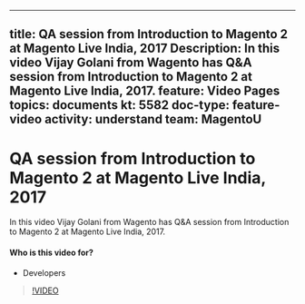 
---
title: QA session from Introduction to Magento 2 at Magento Live India, 2017
Description: In this video Vijay Golani from Wagento has Q&A session from Introduction to Magento 2 at Magento Live India, 2017.
feature: Video Pages
topics: documents
kt: 5582
doc-type: feature-video
activity: understand
team: MagentoU
---
# QA session from Introduction to Magento 2 at Magento Live India, 2017

In this video Vijay Golani from Wagento has Q&A session from Introduction to Magento 2 at Magento Live India, 2017.

#### Who is this video for?
* Developers

>[!VIDEO](https://video.tv.adobe.com/v/35769)
